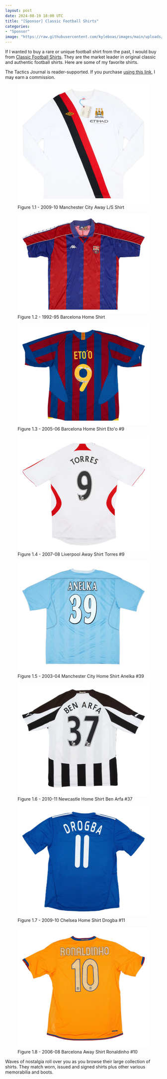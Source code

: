 ```yaml
---
layout: post
date: 2024-08-19 18:00 UTC
title: "[Sponsor] Classic Football Shirts"
categories:
- "Sponsor"
image: "https://raw.githubusercontent.com/kyleboas/images/main/uploads/2024/08/18/Image-18Aug2024_01:54:31.png"
---
```


If I wanted to buy a rare or unique football shirt from the past, I would buy from [Classic Football Shirts](https://www.classicfootballshirts.co.uk/?ref=mzgymjq&cid=&utm_source=affiliates). They are the market leader in original classic and authentic football shirts. Here are some of my favorite shirts.

<!---more--->

The Tactics Journal is reader-supported. If you purchase [using this link](https://www.classicfootballshirts.co.uk/?ref=mzgymjq&cid=&utm_source=affiliates), I may earn a commission.

<figure>
    <img src="https://raw.githubusercontent.com/kyleboas/images/main/uploads/2024/08/18/Image-18Aug2024_01:22:09.png">
    <figcaption>Figure 1.1 - 2009-10 Manchester City Away L/S Shirt</figcaption>
</figure>

<figure>
    <img src="https://raw.githubusercontent.com/kyleboas/images/main/uploads/2024/08/18/Image-18Aug2024_01:25:14.png">
    <figcaption>Figure 1.2 - 1992-95 Barcelona Home Shirt</figcaption>
</figure>

<figure>
    <img src="https://raw.githubusercontent.com/kyleboas/images/main/uploads/2024/08/18/Image-18Aug2024_01:28:28.png">
    <figcaption>Figure 1.3 - 2005-06 Barcelona Home Shirt Eto'o #9</figcaption>
</figure>

<figure>
    <img src="https://raw.githubusercontent.com/kyleboas/images/main/uploads/2024/08/18/Image-18Aug2024_01:32:58.png">
    <figcaption>Figure 1.4 - 2007-08 Liverpool Away Shirt Torres #9</figcaption>
</figure>

<figure>
    <img src="https://raw.githubusercontent.com/kyleboas/images/main/uploads/2024/08/18/Image-18Aug2024_01:35:45.png">
    <figcaption>Figure 1.5 - 2003-04 Manchester City Home Shirt Anelka #39</figcaption>
</figure>

<figure>
    <img src="https://raw.githubusercontent.com/kyleboas/images/main/uploads/2024/08/18/Image-18Aug2024_01:38:22.png">
    <figcaption>Figure 1.6 - 2010-11 Newcastle Home Shirt Ben Arfa #37 </figcaption>
</figure>

<figure>
    <img src="https://raw.githubusercontent.com/kyleboas/images/main/uploads/2024/08/18/Image-18Aug2024_01:42:36.png">
    <figcaption>Figure 1.7 - 2009-10 Chelsea Home Shirt Drogba #11</figcaption>
</figure>

<figure>
    <img src="https://raw.githubusercontent.com/kyleboas/images/main/uploads/2024/08/18/Image-18Aug2024_01:45:11.png">
    <figcaption>Figure 1.8 - 2006-08 Barcelona Away Shirt Ronaldinho #10 </figcaption>
</figure>

Waves of nostalgia roll over you as you browse their large collection of shirts. They match worn, issued and signed shirts plus other various memorabilia and boots. 
